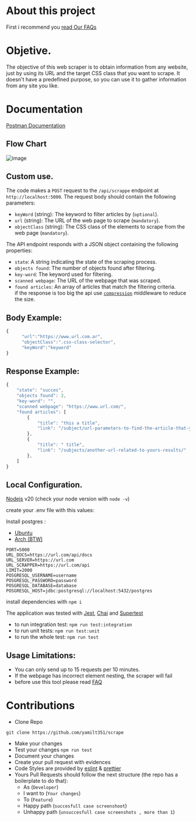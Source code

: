 # About this project

First i recommend you [read Our FAQs](https://github.com/yamilt351/scraper/blob/master/src/FAQ.md)

# Objetive.

The objective of this web scraper is to obtain information from any website, just by using its URL and the target CSS class that you want to scrape. It doesn't have a predefined purpose, so you can use it to gather information from any site you like.

# Documentation

[Postman Documentation](https://www.postman.com/orange-trinity-332576/workspace/scrapper/request/21643141-9324c29a-d14b-44c0-9a4d-2bf51d823d54?ctx=documentation)

## Flow Chart

![image](https://github.com/yamilt351/scraper/assets/88646148/1a2e8fba-5c3b-4fc6-8c26-aa531f42853c)

## Custom use.
The code makes a `POST` request to the `/api/scrappe` endpoint at `http://localhost:5000`. The request body should contain the following parameters:

- `keyWord` (string): The keyword to filter articles by (`optional`).
- `url` (string): The URL of the web page to scrape (`mandatory`).
- `objectClass` (string): The CSS class of the elements to scrape from the web page (`mandatory`).

The API endpoint responds with a JSON object containing the following properties:
- `state`: A string indicating the state of the scraping process.
- `objects found`: The number of objects found after filtering.
- `key-word`: The keyword used for filtering.
- `scanned webpage`: The URL of the webpage that was scraped.
- `found articles`: An array of articles that match the filtering criteria.  
if the response is too big the api use [`compression`](https://www.npmjs.com/package/compression) middleware to reduce the size.

## Body Example:
```javascript
{
      "url":"https://www.url.com.ar",
      "objectClass":".css-class-selector",
      "keyWord":"keyword"
}
```
## Response Example: 

```javascript
{
    "state": "succes",
    "objects found": 2,
    "key-word": "",
    "scanned webpage": "https://www.url.com/",
    "found articles": [
        {
            "title": "this a title",
            "link": "/subject/url-parameters-to-find-the-article-that-you-get-with-the-scrapper/"
        },
        {
            "title": " title",
            "link": "/subjects/another-url-related-to-yours-results/"
        },
    ]
}
```

## Local Configuration.


[Nodejs](https://nodejs.org/en) v20 (check your node version with `node -v`)

create your .env file with this values:

Install postgres :

- [Ubuntu](https://ubuntu.com/server/docs/databases-postgresql)
- [Arch (BTW)](https://wiki.archlinux.org/title/PostgreSQL)

```
PORT=5000
URL_DOCS=https://url.com/api/docs
URL_SERVER=https://url.com
URL_SCRAPPER=https://url.com/api
LIMIT=2000
POSGRESQL_USERNAME=username
POSGRESQL_PASSWORD=password
POSGRESQL_DATABASE=database
POSGRESQL_HOST=jdbc:postgresql://localhost:5432/postgres

```

install dependencies with `npm i`

The application was tested with [Jest](https://jestjs.io/docs/getting-started), [Chai](https://www.chaijs.com/) and [Supertest](https://github.com/visionmedia/supertest)

- to run integration test:
  `npm run test:integration`
- to run unit tests:
  `npm run test:unit`
- to run the whole test:
  `npm run test`


## Usage Limitations:

- You can only send up to 15 requests per 10 minutes.
- If the webpage has incorrect element nesting, the scraper will fail
- before use this tool please read [FAQ](https://github.com/yamilt351/scraper/blob/master/src/FAQ.md)

# Contributions

- Clone Repo

`git clone https://github.com/yamilt351/scrape`

- Make your changes
- Test your changes `npm run test`
- Document your changes
- Create your pull request with evidences
- Code Styles are provided by [eslint](https://github.com/neoclide/coc-eslint) & [prettier](https://github.com/neoclide/coc-prettier)
- Yours Pull Requests should follow the next structure (the repo has a boilerplate to do that):
  - As (`Developer`)
  - I want to (`Your changes`)
  - To (`Feature`)
  - Happy path (`succesfull case screenshoot`)
  - Unhappy path (`unsuccesfull case screenshots , more than 1`)
